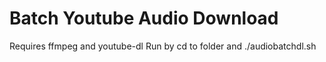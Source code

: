 # Batch Youtube Audio Download
Requires ffmpeg and youtube-dl
Run by cd to folder and ./audiobatchdl.sh
